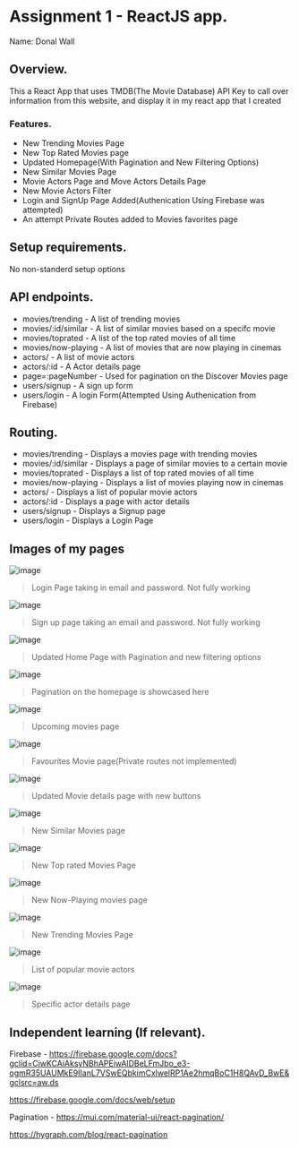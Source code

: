 # Assignment 1 - ReactJS app.

Name: Donal Wall

## Overview.

This a React App that uses TMDB(The Movie Database) API Key to call over information from this website, and display it in my react app that I created

### Features.

+ New Trending Movies Page
+ New Top Rated Movies page
+ Updated Homepage(With Pagination and New Filtering Options)
+ New Similar Movies Page
+ Movie Actors Page and Move Actors Details Page
+ New Movie Actors Filter
+ Login and SignUp Page Added(Authenication Using Firebase was attempted)
+ An attempt Private Routes added to Movies favorites page

## Setup requirements.

No non-standerd setup options

## API endpoints.

+ movies/trending -  A list of trending movies
+ movies/:id/similar - A list of similar movies based on a specifc movie
+ movies/toprated -  A list of the top rated movies of all time
+ movies/now-playing - A list of movies that are now playing in cinemas
+ actors/ - A list of movie actors
+ actors/:id - A Actor details page
+ page=:pageNumber - Used for pagination on the Discover Movies page
+ users/signup - A sign up form
+ users/login - A login Form(Attempted Using Authenication from Firebase)

## Routing.

+ movies/trending - Displays a movies page with trending movies
+ movies/:id/similar - Displays a page of similar movies to a certain movie
+ movies/toprated - Displays a list of top rated movies of all time
+ movies/now-playing - Displays a list of movies playing now in cinemas
+ actors/ - Displays a list of popular movie actors
+ actors/:id - Displays a page with actor details
+ users/signup - Displays a Signup page
+ users/login - Displays a Login Page

## Images of my pages
![image](./images/loginpage.png)
>Login Page taking in email and password. Not fully working

![image](./images/signuppage.png)
>Sign up page taking an email and password. Not fully working

![image](./images/updatedhomepage.png)
>Updated Home Page with Pagination and new filtering options

![image](./images/image.png)
>Pagination on the homepage is showcased here

![image](./images/upcomingmoviespage.png)
>Upcoming movies page

![image](./images/favouritesmoviepage.png)
>Favourites Movie page(Private routes not implemented)

![image](./images/moviedetailspage.png)
>Updated Movie details page with new buttons

![image](./images/similarmoviespage.png)
>New Similar Movies page

![image](./images/topratedmovies.png)
>New Top rated Movies Page

![image](./images/nowplayingpage.png)
>New Now-Playing movies page

![image](./images/trendingmoviespage.png)
>New Trending Movies Page

![image](./images/actorslistpage.png)
>List of popular movie actors

![image](./images/actordetailspage.png)
>Specific actor details page

## Independent learning (If relevant).

Firebase - https://firebase.google.com/docs?gclid=CjwKCAiAksyNBhAPEiwAlDBeLFmJbo_e3-ogmR35UAUMkE9IIanL7VSwEQbkimCxlwelRP1Ae2hmqBoC1H8QAvD_BwE&gclsrc=aw.ds

https://firebase.google.com/docs/web/setup

Pagination - https://mui.com/material-ui/react-pagination/

https://hygraph.com/blog/react-pagination
